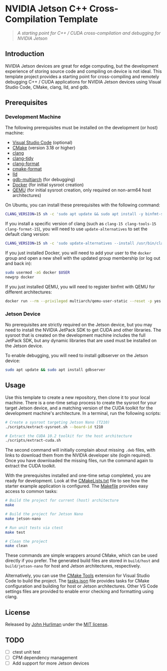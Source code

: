 # NVIDIA Jetson C++ Cross-Compilation Template

> _A starting point for C++ / CUDA cross-compilation and debugging for NVIDIA Jetson_

## Introduction

NVIDIA Jetson devices are great for edge computing, but the development experience of storing source code and compiling on device is not ideal. This template project provides a starting point for cross-compiling and remotely debugging C++ / CUDA applications for NVIDIA Jetson devices using Visual Studio Code, CMake, clang, lld, and gdb.

## Prerequisites

### Development Machine

The following prerequisites must be installed on the development (or host) machine:

- [Visual Studio Code](https://code.visualstudio.com/) (optional)
- [CMake](https://cmake.org/) (version 3.18 or higher)
- [clang](https://clang.llvm.org/)
- [clang-tidy](https://clang.llvm.org/extra/clang-tidy/)
- [clang-format](https://clang.llvm.org/docs/ClangFormat.html)
- [cmake-format](https://github.com/cheshirekow/cmake_format)
- [lld](https://lld.llvm.org/)
- [gdb-multiarch](https://www.gnu.org/software/gdb/) (for debugging)
- [Docker](https://www.docker.com/) (for initial sysroot creation)
- [QEMU](https://www.qemu.org/) (for initial sysroot creation, only required on non-arm64 host architectures)

On Ubuntu, you can install these prerequisites with the following command:

```bash
CLANG_VERSION=15 sh -c 'sudo apt update && sudo apt install -y binfmt-support cmake clang-$CLANG_VERSION clang-tools-$CLANG_VERSION clang-format-$CLANG_VERSION clang-tidy-$CLANG_VERSION lld-$CLANG_VERSION cmake-format docker.io gdb-multiarch qemu qemu-user-static'
```

If you install a specific version of clang (such as `clang-15 clang-tools-15 clang-format-15`), you will need to use `update-alternatives` to set the default clang version:

```bash
CLANG_VERSION=15 sh -c 'sudo update-alternatives --install /usr/bin/clang clang /usr/bin/clang-$CLANG_VERSION 100 && sudo update-alternatives --install /usr/bin/clang++ clang++ /usr/bin/clang++-$CLANG_VERSION 100 && sudo update-alternatives --install /usr/bin/clang-format clang-format /usr/bin/clang-format-$CLANG_VERSION 100 && sudo update-alternatives --install /usr/bin/clang-tidy clang-tidy /usr/bin/clang-tidy-$CLANG_VERSION 100'
```

If you just installed Docker, you will need to add your user to the `docker` group and open a new shell with the updated group membership (or log out and back in):

```bash
sudo usermod -aG docker $USER
newgrp docker
```

If you just installed QEMU, you will need to register binfmt with QEMU for different architectures:

```bash
docker run --rm --privileged multiarch/qemu-user-static --reset -p yes
```

### Jetson Device

No prerequisites are strictly required on the Jetson device, but you may need to install the NVIDIA JetPack SDK to get CUDA and other libraries. The sysroot that is created on the development machine includes the full JetPack SDK, but any dynamic libraries that are used must be installed on the Jetson device.

To enable debugging, you will need to install gdbserver on the Jetson device:

```bash
sudo apt update && sudo apt install gdbserver
```

## Usage

Use this template to create a new repository, then clone it to your local machine. There is a one-time setup process to create the sysroot for your target Jetson device, and a matching version of the CUDA toolkit for the development machine's architecture. In a terminal, run the following scripts:

```bash
# Create a sysroot targeting Jetson Nano (T210)
./scripts/extract-sysroot.sh --board-id t210

# Extract the CUDA 10.2 toolkit for the host architecture
./scripts/extract-cuda.sh
```

The second command will initially complain about missing `.deb` files, with links to download them from the NVIDIA developer site (login required). Once you have downloaded the missing files, run the command again to extract the CUDA toolkit.

With the prerequisites installed and one-time setup completed, you are ready for development. Look at the [CMakeLists.txt](CMakeLists.txt) file to see how the starter example application is configured. The [Makefile](Makefile) provides easy access to common tasks:

```bash
# Build the project for current (host) architecture
make

# Build the project for Jetson Nano
make jetson-nano

# Run unit tests via ctest
make test

# Clean the project
make clean
```

These commands are simple wrappers around CMake, which can be used directly if you prefer. The generated build files are stored in `build/host` and `build/jetson-nano` for host and Jetson architectures, respectively.

Alternatively, you can use the [CMake Tools](https://marketplace.visualstudio.com/items?itemName=ms-vscode.cmake-tools) extension for Visual Studio Code to build the project. The [tasks.json](.vscode/tasks.json) file provides tasks for CMake configuration and building for host or Jetson architectures. Other VS Code settings files are provided to enable error checking and formatting using clang.

## License

Released by [John Hurliman](https://jhurliman.org/) under the [MIT license](LICENSE).

## TODO

- [ ] ctest unit test
- [ ] CPM dependency management
- [ ] Add support for more Jetson devices
